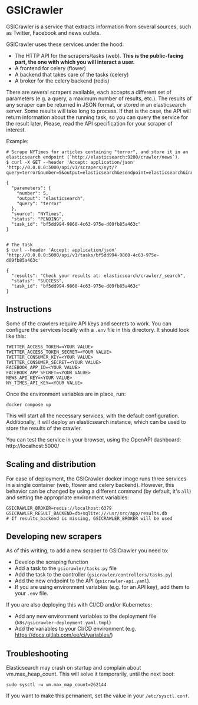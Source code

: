 # GSICrawler

GSICrawler is a service that extracts information from several sources, such as Twitter, Facebook and news outlets.

GSICrawler uses these services under the hood:

* The HTTP API for the scrapers/tasks (web). **This is the public-facing part, the one with which you will interact a user.**
* A frontend for celery (flower)
* A backend that takes care of the tasks (celery)
* A broker for the celery backend (redis)

There are several scrapers available, each accepts a different set of parameters (e.g. a query, a maximum number of results, etc.).
The results of any scraper can be returned in JSON format, or stored in an elasticsearch server.
Some results will take long to process.
If that is the case, the API will return information about the running task, so you can query the service for the result later.
Please, read the API specification for your scraper of interest.


Example:

```
# Scrape NYTimes for articles containing "terror", and store it in an elasticsearch endpoint (`http://elasticsearch:9200/crawler/news`).
$ curl -X GET --header 'Accept: application/json' 'http://0.0.0.0:5000/api/v1/scrapers/nyt/?query=terror&number=5&output=elasticsearch&esendpoint=elasticsearch&index=crawler&doctype=news'

{
  "parameters": {
    "number": 5,
    "output": "elasticsearch",
    "query": "terror"
  },
  "source": "NYTimes",
  "status": "PENDING",
  "task_id": "bf5dd994-9860-4c63-975e-d09fb85a463c"
}


# The task
$ curl --header 'Accept: application/json' 'http://0.0.0.0:5000/api/v1/tasks/bf5dd994-9860-4c63-975e-d09fb85a463c' 

{
  "results": "Check your results at: elasticsearch/crawler/_search",
  "status": "SUCCESS",
  "task_id": "bf5dd994-9860-4c63-975e-d09fb85a463c"
}
```

## Instructions

Some of the crawlers require API keys and secrets to work.
You can configure the services locally with a `.env` file in this directory.
It should look like this:

```
TWITTER_ACCESS_TOKEN=<YOUR VALUE>
TWITTER_ACCESS_TOKEN_SECRET=<YOUR VALUE>
TWITTER_CONSUMER_KEY=<YOUR VALUE>
TWITTER_CONSUMER_SECRET=<YOUR VALUE>
FACEBOOK_APP_ID=<YOUR VALUE>
FACEBOOK_APP_SECRET=<YOUR VALUE>
NEWS_API_KEY=<YOUR VALUE>
NY_TIMES_API_KEY=<YOUR VALUE>
```

Once the environment variables are in place, run:

```
docker compose up
```

This will start all the necessary services, with the default configuration.
Additionally, it will deploy an elasticsearch instance, which can be used to store the results of the crawler.


You can test the service in your browser, using the OpenAPI dashboard: http://localhost:5000/



## Scaling and distribution 

For ease of deployment, the GSICrawler docker image runs three services in a single container (web, flower and celery backend).
However, this behavior can be changed by using a different command (by default, it's `all`) and setting the appropriate environment variables:

```
GSICRAWLER_BROKER=redis://localhost:6379
GSICRAWLER_RESULT_BACKEND=db+sqlite:///usr/src/app/results.db
# If results_backend is missing, GSICRAWLER_BROKER will be used
```


## Developing new scrapers

As of this writing, to add a new scraper to GSICrawler you need to:

* Develop the scraping function
* Add a task to the `gsicrawler/tasks.py` file
* Add the task to the controller (`gsicrawler/controllers/tasks.py`)
* Add the new endpoint to the API (`gsicrawler-api.yaml`).
* If you are using environment variables (e.g. for an API key), add them to your `.env` file.

If you are also deploying this with CI/CD and/or Kubernetes:

* Add any new environment variables to the deployment file (`k8s/gsicrawler-deployment.yaml.tmpl`)
* Add the variables to your CI/CD environment (e.g. https://docs.gitlab.com/ee/ci/variables/)

## Troubleshooting

Elasticsearch may crash on startup and complain about vm.max_heap_count.
This will solve it temporarily, until the next boot:

```
sudo sysctl -w vm.max_map_count=262144 
```

If you want to make this permanent, set the value in your `/etc/sysctl.conf`.

